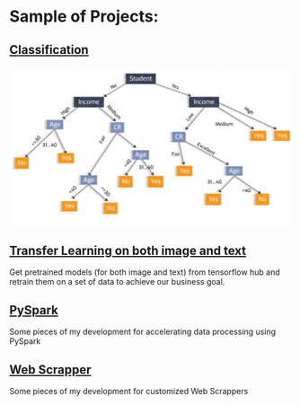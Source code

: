 # Sample of Projects:


## [Classification](https://github.com/yasi44/Classification)
![](/images/maxresdefault.jpg)

## [Transfer Learning on both image and text](https://github.com/yasi44/TransferLearning)
Get pretrained models (for both image and text) from tensorflow hub and retrain them on a set of data to achieve our business goal. 


## [PySpark](https://github.com/yasi44/PySpark_Snippets)
Some pieces of my development for accelerating data processing using PySpark
![]()

## [Web Scrapper](https://github.com/yasi44/Web-Scrapper)
Some pieces of my development for customized Web Scrappers
